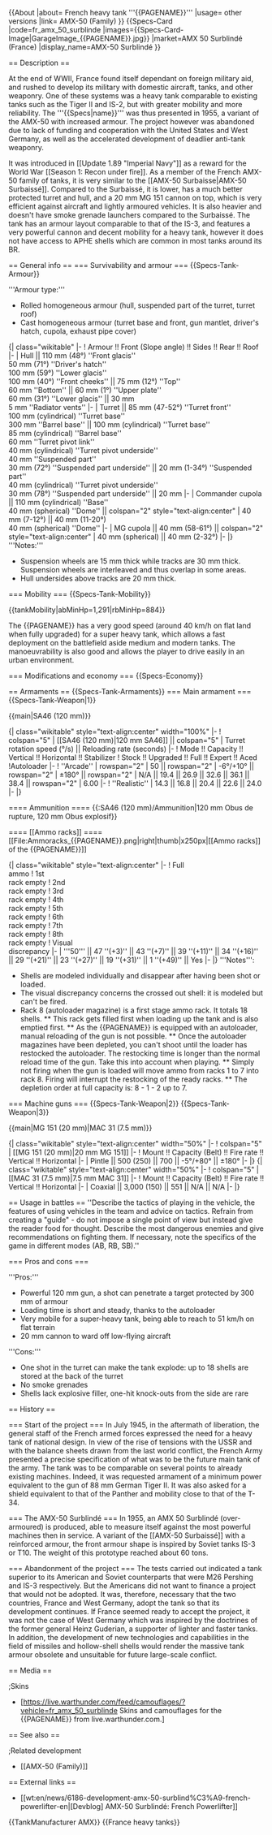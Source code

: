 {{About
|about= French heavy tank '''{{PAGENAME}}'''
|usage= other versions
|link= AMX-50 (Family)
}}
{{Specs-Card
|code=fr_amx_50_surblinde
|images={{Specs-Card-Image|GarageImage_{{PAGENAME}}.jpg}}
|market=AMX 50 Surblindé (France)
|display_name=AMX-50 Surblindé
}}

== Description ==
<!-- ''In the description, the first part should be about the history of the creation and combat usage of the vehicle, as well as its key features. In the second part, tell the reader about the ground vehicle in the game. Insert a screenshot of the vehicle, so that if the novice player does not remember the vehicle by name, he will immediately understand what kind of vehicle the article is talking about.'' -->
At the end of WWII, France found itself dependant on foreign military aid, and rushed to develop its military with domestic aircraft, tanks, and other weaponry. One of these systems was a heavy tank comparable to existing tanks such as the Tiger II and IS-2, but with greater mobility and more reliability. The '''{{Specs|name}}''' was thus presented in 1955, a variant of the AMX-50 with increased armour. The project however was abandoned due to lack of funding and cooperation with the United States and West Germany, as well as the accelerated development of deadlier anti-tank weaponry.

It was introduced in [[Update 1.89 "Imperial Navy"]] as a reward for the World War [[Season 1: Recon under fire]]. As a member of the French AMX-50 family of tanks, it is very similar to the [[AMX-50 Surbaisse|AMX-50 Surbaissé]]. Compared to the Surbaissé, it is lower, has a much better protected turret and hull, and a 20 mm MG 151 cannon on top, which is very efficient against aircraft and lightly armoured vehicles. It is also heavier and doesn't have smoke grenade launchers compared to the Surbaissé. The tank has an armour layout comparable to that of the IS-3, and features a very powerful cannon and decent mobility for a heavy tank, however it does not have access to APHE shells which are common in most tanks around its BR.

== General info ==
=== Survivability and armour ===
{{Specs-Tank-Armour}}
<!-- ''Describe armour protection. Note the most well protected and key weak areas. Appreciate the layout of modules as well as the number and location of crew members. Is the level of armour protection sufficient, is the placement of modules helpful for survival in combat? If necessary use a visual template to indicate the most secure and weak zones of the armour.'' -->

'''Armour type:'''

* Rolled homogeneous armour (hull, suspended part of the turret, turret roof)
* Cast homogeneous armour (turret base and front, gun mantlet, driver's hatch, cupola, exhaust pipe cover)

{| class="wikitable"
|-
! Armour !! Front (Slope angle) !! Sides !! Rear !! Roof
|-
| Hull || 110 mm (48°) ''Front glacis'' <br> 50 mm (71°) ''Driver's hatch'' <br> 100 mm (59°) ''Lower glacis'' <br> 100 mm (40°) ''Front cheeks'' || 75 mm (12°) ''Top'' <br> 60 mm ''Bottom'' || 60 mm (1°) ''Upper plate'' <br> 60 mm (31°) ''Lower glacis'' || 30 mm <br> 5 mm ''Radiator vents''
|-
| Turret || 85 mm (47-52°) ''Turret front'' <br> 100 mm (cylindrical) ''Turret base'' <br> 300 mm ''Barrel base'' || 100 mm (cylindrical) ''Turret base'' <br> 85 mm (cylindrical) ''Barrel base'' <br> 60 mm ''Turret pivot link'' <br> 40 mm (cylindrical) ''Turret pivot underside'' <br> 40 mm ''Suspended part'' <br> 30 mm (72°) ''Suspended part underside'' || 20 mm (1-34°) ''Suspended part'' <br> 40 mm (cylindrical) ''Turret pivot underside'' <br> 30 mm (78°) ''Suspended part underside'' || 20 mm
|-
| Commander cupola || 110 mm (cylindrical) ''Base'' <br> 40 mm (spherical) ''Dome'' || colspan="2" style="text-align:center" | 40 mm (7-12°) || 40 mm (11-20°) <br> 40 mm (spherical) ''Dome''
|-
| MG cupola || 40 mm (58-61°) || colspan="2" style="text-align:center" | 40 mm (spherical) || 40 mm (2-32°)
|-
|}
'''Notes:'''

* Suspension wheels are 15 mm thick while tracks are 30 mm thick. Suspension wheels are interleaved and thus overlap in some areas.
* Hull undersides above tracks are 20 mm thick.

=== Mobility ===
{{Specs-Tank-Mobility}}
<!-- ''Write about the mobility of the ground vehicle. Estimate the specific power and manoeuvrability, as well as the maximum speed forwards and backwards.'' -->

{{tankMobility|abMinHp=1,291|rbMinHp=884}}

The {{PAGENAME}} has a very good speed (around 40 km/h on flat land when fully upgraded) for a super heavy tank, which allows a fast deployment on the battlefield aside medium and modern tanks. The manoeuvrability is also good and allows the player to drive easily in an urban environment.

=== Modifications and economy ===
{{Specs-Economy}}

== Armaments ==
{{Specs-Tank-Armaments}}
=== Main armament ===
{{Specs-Tank-Weapon|1}}
<!-- ''Give the reader information about the characteristics of the main gun. Assess its effectiveness in a battle based on the reloading speed, ballistics and the power of shells. Do not forget about the flexibility of the fire, that is how quickly the cannon can be aimed at the target, open fire on it and aim at another enemy. Add a link to the main article on the gun: <code><nowiki>{{main|Name of the weapon}}</nowiki></code>. Describe in general terms the ammunition available for the main gun. Give advice on how to use them and how to fill the ammunition storage.'' -->
{{main|SA46 (120 mm)}}

{| class="wikitable" style="text-align:center" width="100%"
|-
! colspan="5" | [[SA46 (120 mm)|120 mm SA46]] || colspan="5" | Turret rotation speed (°/s) || Reloading rate (seconds)
|-
! Mode !! Capacity !! Vertical !! Horizontal !! Stabilizer
! Stock !! Upgraded !! Full !! Expert !! Aced
!Autoloader
|-
! ''Arcade''
| rowspan="2" | 50 || rowspan="2" | -6°/+10° || rowspan="2" | ±180° || rowspan="2" | N/A || 19.4 || 26.9 || 32.6 || 36.1 || 38.4 || rowspan="2" | 6.00 
|-
! ''Realistic''
| 14.3 || 16.8 || 20.4 || 22.6 || 24.0
|-
|}

==== Ammunition ====
{{:SA46 (120 mm)/Ammunition|120 mm Obus de rupture, 120 mm Obus explosif}}

==== [[Ammo racks]] ====
[[File:Ammoracks_{{PAGENAME}}.png|right|thumb|x250px|[[Ammo racks]] of the {{PAGENAME}}]]
<!-- '''Last updated: 2.7.0.173''' -->
{| class="wikitable" style="text-align:center"
|-
! Full<br>ammo
! 1st<br>rack empty
! 2nd<br>rack empty
! 3rd<br>rack empty
! 4th<br>rack empty
! 5th<br>rack empty
! 6th<br>rack empty
! 7th<br>rack empty
! 8th<br>rack empty
! Visual<br>discrepancy
|-
| '''50''' || 47&nbsp;''(+3)'' || 43&nbsp;''(+7)'' || 39&nbsp;''(+11)'' || 34&nbsp;''(+16)'' || 29&nbsp;''(+21)'' || 23&nbsp;''(+27)'' || 19&nbsp;''(+31)'' || 1&nbsp;''(+49)'' || Yes
|-
|}
'''Notes''':

* Shells are modeled individually and disappear after having been shot or loaded.
* The visual discrepancy concerns the crossed out shell: it is modeled but can't be fired.
* Rack 8 (autoloader magazine) is a first stage ammo rack. It totals 18 shells.
** This rack gets filled first when loading up the tank and is also emptied first.
** As the {{PAGENAME}} is equipped with an autoloader, manual reloading of the gun is not possible.
** Once the autoloader magazines have been depleted, you can't shoot until the loader has restocked the autoloader. The restocking time is longer than the normal reload time of the gun. Take this into account when playing.
** Simply not firing when the gun is loaded will move ammo from racks 1 to 7 into rack 8. Firing will interrupt the restocking of the ready racks.
** The depletion order at full capacity is: 8 - 1 - 2 up to 7.

=== Machine guns ===
{{Specs-Tank-Weapon|2}}
{{Specs-Tank-Weapon|3}}
<!-- ''Offensive and anti-aircraft machine guns not only allow you to fight some aircraft but also are effective against lightly armoured vehicles. Evaluate machine guns and give recommendations on its use.'' -->
{{main|MG 151 (20 mm)|MAC 31 (7.5 mm)}}

{| class="wikitable" style="text-align:center" width="50%"
|-
! colspan="5" | [[MG 151 (20 mm)|20 mm MG 151]]
|-
! Mount !! Capacity (Belt) !! Fire rate !! Vertical !! Horizontal
|-
| Pintle || 500 (250) || 700 || -5°/+80° || ±180°
|-
|}
{| class="wikitable" style="text-align:center" width="50%"
|-
! colspan="5" | [[MAC 31 (7.5 mm)|7.5 mm MAC 31]]
|-
! Mount !! Capacity (Belt) !! Fire rate !! Vertical !! Horizontal
|-
| Coaxial || 3,000 (150) || 551 || N/A || N/A
|-
|}

== Usage in battles ==
''Describe the tactics of playing in the vehicle, the features of using vehicles in the team and advice on tactics. Refrain from creating a "guide" - do not impose a single point of view but instead give the reader food for thought. Describe the most dangerous enemies and give recommendations on fighting them. If necessary, note the specifics of the game in different modes (AB, RB, SB).''

=== Pros and cons ===
<!-- ''Summarise and briefly evaluate the vehicle in terms of its characteristics and combat effectiveness. Mark its pros and cons in a bulleted list. Try not to use more than 6 points for each of the characteristics. Avoid using categorical definitions such as "bad", "good" and the like - use substitutions with softer forms such as "inadequate" and "effective".'' -->

'''Pros:'''

* Powerful 120 mm gun, a shot can penetrate a target protected by 300 mm of armour
* Loading time is short and steady, thanks to the autoloader
* Very mobile for a super-heavy tank, being able to reach to 51 km/h on flat terrain
* 20 mm cannon to ward off low-flying aircraft

'''Cons:'''

* One shot in the turret can make the tank explode: up to 18 shells are stored at the back of the turret
* No smoke grenades
* Shells lack explosive filler, one-hit knock-outs from the side are rare

== History ==
<!-- ''Describe the history of the creation and combat usage of the vehicle in more detail than in the introduction. If the historical reference turns out to be too long, take it to a separate article, taking a link to the article about the vehicle and adding a block "/History" (example: <nowiki>https://wiki.warthunder.com/(Vehicle-name)/History</nowiki>) and add a link to it here using the <code>main</code> template. Be sure to reference text and sources by using <code><nowiki><ref></ref></nowiki></code>, as well as adding them at the end of the article with <code><nowiki><references /></nowiki></code>. This section may also include the vehicle's dev blog entry (if applicable) and the in-game encyclopedia description (under <code><nowiki>=== In-game description ===</nowiki></code>, also if applicable).'' -->

=== Start of the project ===
In July 1945, in the aftermath of liberation, the general staff of the French armed forces expressed the need for a heavy tank of national design. In view of the rise of tensions with the USSR and with the balance sheets drawn from the last world conflict, the French Army presented a precise specification of what was to be the future main tank of the army. The tank was to be comparable on several points to already existing machines. Indeed, it was requested armament of a minimum power equivalent to the gun of 88 mm German Tiger II. It was also asked for a shield equivalent to that of the Panther and mobility close to that of the T-34.

=== The AMX-50 Surblindé ===
In 1955, an AMX 50 Surblindé (over-armoured) is produced, able to measure itself against the most powerful machines then in service. A variant of the [[AMX-50 Surbaissé]] with a reinforced armour, the front armour shape is inspired by Soviet tanks IS-3 or T10. The weight of this prototype reached about 60 tons.

=== Abandonment of the project ===
The tests carried out indicated a tank superior to its American and Soviet counterparts that were M26 Pershing and IS-3 respectively. But the Americans did not want to finance a project that would not be adopted. It was, therefore, necessary that the two countries, France and West Germany, adopt the tank so that its development continues. If France seemed ready to accept the project, it was not the case of West Germany which was inspired by the doctrines of the former general Heinz Guderian, a supporter of lighter and faster tanks. In addition, the development of new technologies and capabilities in the field of missiles and hollow-shell shells would render the massive tank armour obsolete and unsuitable for future large-scale conflict.

== Media ==
<!-- ''Excellent additions to the article would be video guides, screenshots from the game, and photos.'' -->

;Skins

* [https://live.warthunder.com/feed/camouflages/?vehicle=fr_amx_50_surblinde Skins and camouflages for the {{PAGENAME}} from live.warthunder.com.]

== See also ==
<!-- ''Links to the articles on the War Thunder Wiki that you think will be useful for the reader, for example:''
* ''reference to the series of the vehicles;''
* ''links to approximate analogues of other nations and research trees.'' -->

;Related development

* [[AMX-50 (Family)]]

== External links ==
<!-- ''Paste links to sources and external resources, such as:''
* ''topic on the official game forum;''
* ''other literature.'' -->

* [[wt:en/news/6186-development-amx-50-surblind%C3%A9-french-powerlifter-en|[Devblog] AMX-50 Surblindé: French Powerlifter]]

{{TankManufacturer AMX}}
{{France heavy tanks}}